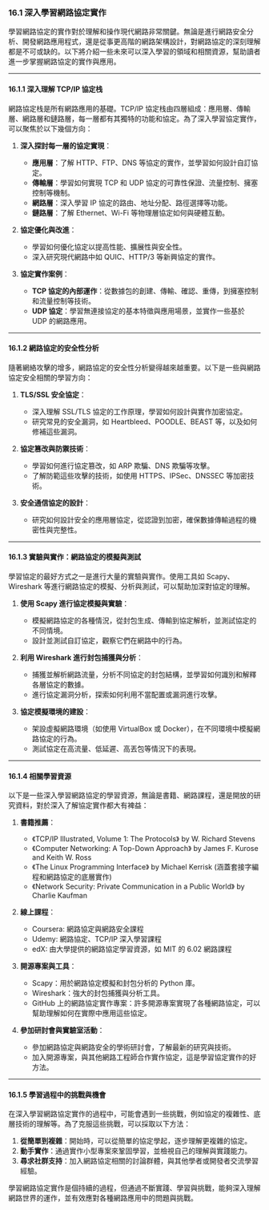 ### **16.1 深入學習網路協定實作**

學習網路協定的實作對於理解和操作現代網路非常關鍵。無論是進行網路安全分析、開發網路應用程式，還是從事更高階的網路架構設計，對網路協定的深刻理解都是不可或缺的。以下將介紹一些未來可以深入學習的領域和相關資源，幫助讀者進一步掌握網路協定的實作與應用。

---

#### **16.1.1 深入理解 TCP/IP 協定栈**

網路協定栈是所有網路應用的基礎。TCP/IP 協定栈由四層組成：應用層、傳輸層、網路層和鏈路層，每一層都有其獨特的功能和協定。為了深入學習協定實作，可以聚焦於以下幾個方向：

1. **深入探討每一層的協定實現**：
   - **應用層**：了解 HTTP、FTP、DNS 等協定的實作，並學習如何設計自訂協定。
   - **傳輸層**：學習如何實現 TCP 和 UDP 協定的可靠性保證、流量控制、擁塞控制等機制。
   - **網路層**：深入學習 IP 協定的路由、地址分配、路徑選擇等功能。
   - **鏈路層**：了解 Ethernet、Wi-Fi 等物理層協定如何與硬體互動。

2. **協定優化與改進**：
   - 學習如何優化協定以提高性能、擴展性與安全性。
   - 深入研究現代網路中如 QUIC、HTTP/3 等新興協定的實作。

3. **協定實作案例**：
   - **TCP 協定的內部運作**：從數據包的創建、傳輸、確認、重傳，到擁塞控制和流量控制等技術。
   - **UDP 協定**：學習無連接協定的基本特徵與應用場景，並實作一些基於 UDP 的網路應用。

---

#### **16.1.2 網路協定的安全性分析**

隨著網絡攻擊的增多，網路協定的安全性分析變得越來越重要。以下是一些與網路協定安全相關的學習方向：

1. **TLS/SSL 安全協定**：
   - 深入理解 SSL/TLS 協定的工作原理，學習如何設計與實作加密協定。
   - 研究常見的安全漏洞，如 Heartbleed、POODLE、BEAST 等，以及如何修補這些漏洞。

2. **協定篡改與防禦技術**：
   - 學習如何進行協定篡改，如 ARP 欺騙、DNS 欺騙等攻擊。
   - 了解防範這些攻擊的技術，如使用 HTTPS、IPSec、DNSSEC 等加密技術。

3. **安全通信協定的設計**：
   - 研究如何設計安全的應用層協定，從認證到加密，確保數據傳輸過程的機密性與完整性。

---

#### **16.1.3 實驗與實作：網路協定的模擬與測試**

學習協定的最好方式之一是進行大量的實驗與實作。使用工具如 Scapy、Wireshark 等進行網路協定的模擬、分析與測試，可以幫助加深對協定的理解。

1. **使用 Scapy 進行協定模擬與實驗**：
   - 模擬網路協定的各種情況，從封包生成、傳輸到協定解析，並測試協定的不同情境。
   - 設計並測試自訂協定，觀察它們在網路中的行為。

2. **利用 Wireshark 進行封包捕獲與分析**：
   - 捕獲並解析網路流量，分析不同協定的封包結構，並學習如何識別和解釋各層協定的數據。
   - 進行協定漏洞分析，探索如何利用不當配置或漏洞進行攻擊。

3. **協定模擬環境的建設**：
   - 架設虛擬網路環境（如使用 VirtualBox 或 Docker），在不同環境中模擬網路協定的行為。
   - 測試協定在高流量、低延遲、高丟包等情況下的表現。

---

#### **16.1.4 相關學習資源**

以下是一些深入學習網路協定的學習資源，無論是書籍、網路課程，還是開放的研究資料，對於深入了解協定實作都大有裨益：

1. **書籍推薦**：
   - 《TCP/IP Illustrated, Volume 1: The Protocols》 by W. Richard Stevens
   - 《Computer Networking: A Top-Down Approach》 by James F. Kurose and Keith W. Ross
   - 《The Linux Programming Interface》 by Michael Kerrisk (涵蓋套接字編程和網路協定的底層實作)
   - 《Network Security: Private Communication in a Public World》 by Charlie Kaufman

2. **線上課程**：
   - Coursera: 網路協定與網路安全課程
   - Udemy: 網路協定、TCP/IP 深入學習課程
   - edX: 由大學提供的網路協定學習資源，如 MIT 的 6.02 網路課程

3. **開源專案與工具**：
   - Scapy：用於網路協定模擬和封包分析的 Python 庫。
   - Wireshark：強大的封包捕獲與分析工具。
   - GitHub 上的網路協定實作專案：許多開源專案實現了各種網路協定，可以幫助理解如何在實際中應用這些協定。

4. **參加研討會與實驗室活動**：
   - 參加網路協定與網路安全的學術研討會，了解最新的研究與技術。
   - 加入開源專案，與其他網路工程師合作實作協定，這是學習協定實作的好方法。

---

#### **16.1.5 學習過程中的挑戰與機會**

在深入學習網路協定實作的過程中，可能會遇到一些挑戰，例如協定的複雜性、底層技術的理解等。為了克服這些挑戰，可以採取以下方法：

1. **從簡單到複雜**：開始時，可以從簡單的協定學起，逐步理解更複雜的協定。
2. **動手實作**：通過實作小型專案來鞏固學習，並檢視自己的理解與實踐能力。
3. **尋求社群支持**：加入網路協定相關的討論群體，與其他學者或開發者交流學習經驗。

學習網路協定實作是個持續的過程，但通過不斷實踐、學習與挑戰，能夠深入理解網路世界的運作，並有效應對各種網路應用中的問題與挑戰。